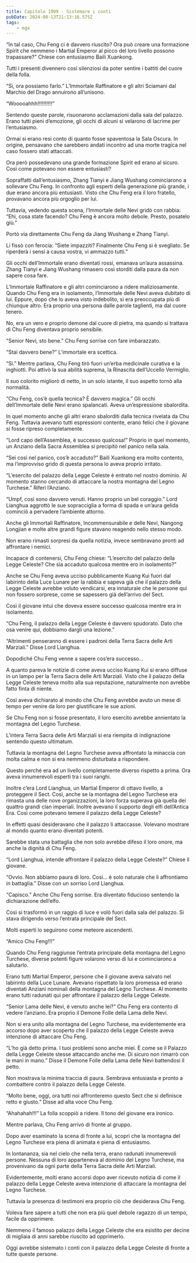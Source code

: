 ```yaml
---
title: Capitolo 1999 - Sistemare i conti
pubDate: 2024-08-13T21:13:16.575Z
tags:
    - mga
---
```





“In tal caso, Chu Feng ci è davvero riuscito? Ora può creare una formazione Spirit che nemmeno i Martial Emperor al picco del loro livello possono trapassare?” Chiese con entusiasmo Baili Xuankong.


Tutti i presenti divennero così silenziosi da poter sentire i battiti del cuore della folla.


“Sì, ora possiamo farlo.” L’Immortale Raffinatore e gli altri Sciamani dal Marchio del Drago annuirono all’unisono.


“Wooooahhh!!!!!!!!!!”


Sentendo queste parole, risuonarono acclamazioni dalla sala del palazzo. Erano tutti pieni d’emozione, gli occhi di alcuni si velarono di lacrime per l’entusiasmo.


Ormai si erano resi conto di quanto fosse spaventosa la Sala Oscura. In origine, pensavano che sarebbero andati incontro ad una morte tragica nel caso fossero stati attaccati.


Ora però possedevano una grande formazione Spirit ed erano al sicuro. Così come potevano non essere entusiasti?


Sopraffatti dall’entusiasmo, Zhang Tianyi e Jiang Wushang cominciarono a sollevare Chu Feng. In confronto agli esperti della generazione più grande, i due erano ancora più entusiasti. Visto che Chu Feng era il loro fratello, provavano ancora più orgoglio per lui.


Tuttavia, vedendo questa scena, l’Immortale delle Nevi gridò con rabbia: “Ehi, cosa state facendo? Chu Feng è ancora molto debole. Presto, posatelo giù.”


Portò via direttamente Chu Feng da Jiang Wushang e Zhang Tianyi.


Li fissò con ferocia: “Siete impazziti? Finalmente Chu Feng si è svegliato. Se riperderà i sensi a causa vostra, vi ammazzo tutti.”


Gli occhi dell’Immortale erano diventati rossi, emanava un’aura assassina. Zhang Tianyi e Jiang Wushang rimasero così storditi dalla paura da non sapere cosa fare.


L’Immortale Raffinatore e gli altri cominciarono a ridere maliziosamente. Quando Chu Feng era in isolamento, l’Immortale delle Nevi aveva dubitato di lui. Eppure, dopo che lo aveva visto indebolito, si era preoccupata più di chiunque altro. Era proprio una persona dalle parole taglienti, ma dal cuore tenero.


No, era un vero e proprio demone dal cuore di pietra, ma quando si trattava di Chu Feng diventava proprio sensibile.


“Senior Nevi, sto bene.” Chu Feng sorrise con fare imbarazzato.

“Stai davvero bene?” L’immortale era scettica.

“Sì.” Mentre parlava, Chu Feng tirò fuori un’erba medicinale curativa e la inghiottì. Poi attivò la sua abilità suprema, la Rinascita dell’Uccello Vermiglio.


Il suo colorito migliorò di netto, in un solo istante, il suo aspetto tornò alla normalità.


“Chu Feng, cos’è quella tecnica? È davvero magica.” Gli occhi dell’Immortale delle Nevi erano spalancati. Aveva un’espressione sbalordita.


In quel momento anche gli altri erano sbalorditi dalla tecnica rivelata da Chu Feng. Tuttavia avevano tutti espressioni contente, erano felici che il giovane si fosse ripreso completamente.


“Lord capo dell’Assemblea, è successo qualcosa!” Proprio in quel momento, un Anziano della Sacra Assemblea si precipitò nel panico nella sala.

“Sei così nel panico, cos’è accaduto?” Baili Xuankong era molto contento, ma l’improvviso grido di questa persona lo aveva proprio irritato.


“L’esercito del palazzo della Legge Celeste è entrato nel nostro dominio. Al momento stanno cercando di attaccare la nostra montagna del Legno Turchese.” Riferì l’Anziano.


“Umpf, così sono davvero venuti. Hanno proprio un bel coraggio.” Lord Lianghua aggrottò le sue sopracciglia a forma di spada e un’aura gelida cominciò a pervadere l’ambiente attorno.


Anche gli Immortali Raffinatore, Incommensurabile e delle Nevi, Nangong Longjian e molte altre grandi figure stavano reagendo nello stesso modo.


Non erano rimasti sorpresi da quella notizia, invece sembravano pronti ad affrontare i nemici.


Incapace di contenersi, Chu Feng chiese: “L’esercito del palazzo della Legge Celeste? Che sia accaduto qualcosa mentre ero in isolamento?”


Anche se Chu Feng aveva ucciso pubblicamente Kuang Kui fuori dal labirinto della Luce Lunare per la rabbia e sapeva già che il palazzo della Legge Celeste avrebbe voluto vendicarsi, era innaturale che le persone qui non fossero sorprese, come se sapessero già dell’arrivo del Sect.


Così il giovane intuì che doveva essere successo qualcosa mentre era in isolamento.

“Chu Feng, il palazzo della Legge Celeste è davvero spudorato. Dato che osa venire qui, dobbiamo dargli una lezione.”

“Altrimenti penseranno di essere i padroni della Terra Sacra delle Arti Marziali.” Disse Lord Lianghua.


Dopodiché Chu Feng venne a sapere cos’era successo…

A quanto pareva le notizie di come aveva ucciso Kuang Kui si erano diffuse in un lampo per la Terra Sacra delle Arti Marziali. Visto che il palazzo della Legge Celeste teneva molto alla sua reputazione, naturalmente non avrebbe fatto finta di niente.

Così aveva dichiarato al mondo che Chu Feng avrebbe avuto un mese di tempo per venire da loro per giustificare le sue azioni.

Se Chu Feng non si fosse presentato, il loro esercito avrebbe annientato la montagna del Legno Turchese.


L’intera Terra Sacra delle Arti Marziali si era riempita di indignazione sentendo questo ultimatum.


Tuttavia la montagna del Legno Turchese aveva affrontato la minaccia con molta calma e non si era nemmeno disturbata a rispondere.


Questo perché era ad un livello completamente diverso rispetto a prima. Ora aveva innumerevoli esperti tra i suoi ranghi.


Inoltre c’era Lord Lianghua, un Martial Emperor di ottavo livello, a proteggere il Sect. Così, anche se la montagna del Legno Turchese era rimasta una delle nove organizzazioni, la loro forza superava già quella dei quattro grandi clan imperiali. Inoltre avevano il supporto degli elfi dell’Antica Era. Così come potevano temere il palazzo della Legge Celeste?


In effetti quasi desideravano che il palazzo li attaccasse. Volevano mostrare al mondo quanto erano diventati potenti.


Sarebbe stata una battaglia che non solo avrebbe difeso il loro onore, ma anche la dignità di Chu Feng.

“Lord Lianghua, intende affrontare il palazzo della Legge Celeste?” Chiese il giovane.

“Ovvio. Non abbiamo paura di loro. Così… è solo naturale che li affrontiamo in battaglia.” Disse con un sorriso Lord Lianghua.


“Capisco.” Anche Chu Feng sorrise. Era diventato fiducioso sentendo la dichiarazione dell’elfo.


Così si trasformò in un raggio di luce e volò fuori dalla sala del palazzo. Si stava dirigendo verso l’entrata principale del Sect.

Molti esperti lo seguirono come meteore ascendenti.


“Amico Chu Feng!!!”


Quando Chu Feng raggiunse l’entrata principale della montagna del Legno Turchese, diverse potenti figure volarono verso di lui e cominciarono a salutarlo.


Erano tutti Martial Emperor, persone che il giovane aveva salvato nel labirinto della Luce Lunare. Avevano rispettato la loro promessa ed erano diventati Anziani nominali della montagna del Legno Turchese. Al momento erano tutti radunati qui per affrontare il palazzo della Legge Celeste.

“Senior Lama delle Nevi, è venuto anche lei?” Chu Feng era contento di vedere l’anziano. Era proprio il Demone Folle della Lama delle Nevi.


Non si era unito alla montagna del Legno Turchese, ma evidentemente era accorso dopo aver scoperto che il palazzo della Legge Celeste aveva intenzione di attaccare Chu Feng.

“L’ho già detto prima. I tuoi problemi sono anche miei. È come se il Palazzo della Legge Celeste stesse attaccando anche me. Di sicuro non rimarrò con le mani in mano.” Disse il Demone Folle della Lama delle Nevi battendosi il petto.


Non mostrava la minima traccia di paura. Sembrava entusiasta e pronto a combattere contro il palazzo della Legge Celeste.

“Molto bene, oggi, ora tutti noi affronteremo questo Sect che si definisce retto e giusto.” Disse ad alta voce Chu Feng.


“Ahahahah!!!” La folla scoppiò a ridere. Il tono del giovane era ironico.


Mentre parlava, Chu Feng arrivò di fronte al gruppo.


Dopo aver esaminato la scena di fronte a lui, scoprì che la montagna del Legno Turchese era piena di animata e piena di entusiasmo.


In lontananza, sia nel cielo che nella terra, erano radunati innumerevoli persone. Nessuna di loro apparteneva al dominio del Legno Turchese, ma provenivano da ogni parte della Terra Sacra delle Arti Marziali.

Evidentemente, molti erano accorsi dopo aver ricevuto notizia di come il palazzo della Legge Celeste aveva intenzione di attaccare la montagna del Legno Turchese.


Tuttavia la presenza di testimoni era proprio ciò che desiderava Chu Feng.


Voleva fare sapere a tutti che non era più quel debole ragazzo di un tempo, facile da opprimere.


Nemmeno il famoso palazzo della Legge Celeste che era esistito per decine di migliaia di anni sarebbe riuscito ad opprimerlo.


Oggi avrebbe sistemato i conti con il palazzo della Legge Celeste di fronte a tutte queste persone.


